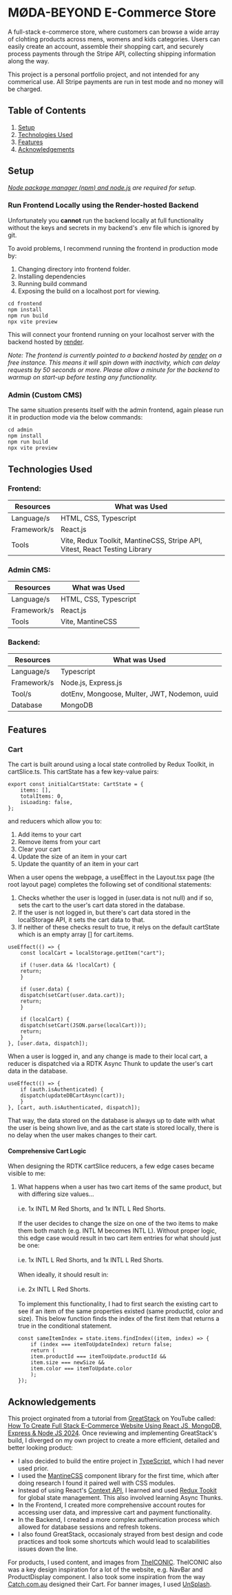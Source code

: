 # MØDA-BEYOND E-Commerce Store

A full-stack e-commerce store, where customers can browse a wide array of clohting products across mens, womens and kids categories. Users can easily create an account, assemble their shopping cart, and securely process payments through the Stripe API, collecting shipping information along the way.

This project is a personal portfolio project, and not intended for any commerical use. All Stripe payments are run in test mode and no money will be charged.

## Table of Contents

1. <a href=#setup>Setup</a>
2. <a href=#technologies-used>Technologies Used</a>
3. <a href=#features>Features</a>
4. <a href=#acknowledgements>Acknowledgements</a>

## Setup

_<a href="https://docs.npmjs.com/downloading-and-installing-node-js-and-npm">Node package manager (npm) and node.js</a> are required for setup._

### Run Frontend Locally using the Render-hosted Backend

Unfortunately you <b>cannot</b> run the backend locally at full functionality without the keys and secrets in my backend's .env file which is ignored by git.

To avoid problems, I recommend running the frontend in production mode by:

1. Changing directory into frontend folder.
2. Installing dependencies
3. Running build command
4. Exposing the build on a localhost port for viewing.

<!-- end of the list -->

    cd frontend
    npm install
    npm run build
    npx vite preview

This will connect your frontend running on your localhost server with the backend hosted by <a href="https://render.com/">render</a>.

_Note: The frontend is currently pointed to a backend hosted by <a href="https://render.com/">render</a> on a free instance. This means it will spin down with inactivity, which can delay requests by 50 seconds or more. Please allow a minute for the backend to warmup on start-up before testing any functionality._

### Admin (Custom CMS)

The same situation presents itself with the admin frontend, again please run it in production mode via the below commands:

    cd admin
    npm install
    npm run build
    npx vite preview

## Technologies Used

### Frontend:

| Resources   | What was Used                                                              |
| ----------- | -------------------------------------------------------------------------- |
| Language/s  | HTML, CSS, Typescript                                                      |
| Framework/s | React.js                                                                   |
| Tools       | Vite, Redux Toolkit, MantineCSS, Stripe API, Vitest, React Testing Library |

### Admin CMS:

| Resources   | What was Used         |
| ----------- | --------------------- |
| Language/s  | HTML, CSS, Typescript |
| Framework/s | React.js              |
| Tools       | Vite, MantineCSS      |

### Backend:

| Resources   | What was Used                                |
| ----------- | -------------------------------------------- |
| Language/s  | Typescript                                   |
| Framework/s | Node.js, Express.js                          |
| Tool/s      | dotEnv, Mongoose, Multer, JWT, Nodemon, uuid |
| Database    | MongoDB                                      |

## Features

### Cart

The cart is built around using a local state controlled by Redux Toolkit, in cartSlice.ts. This cartState has a few key-value pairs:

    export const initialCartState: CartState = {
        items: [],
        totalItems: 0,
        isLoading: false,
    };

and reducers which allow you to:

1. Add items to your cart
2. Remove items from your cart
3. Clear your cart
4. Update the size of an item in your cart
5. Update the quantity of an item in your cart

When a user opens the webpage, a useEffect in the Layout.tsx page (the root layout page) completes the following set of conditional statements:

1. Checks whether the user is logged in (user.data is not null) and if so, sets the cart to the user's cart data stored in the database.
2. If the user is not logged in, but there's cart data stored in the localStorage API, it sets the cart data to that.
3. If neither of these checks result to true, it relys on the default cartState which is an empty array [] for cart.items.

<!-- end of the list -->

    useEffect(() => {
        const localCart = localStorage.getItem("cart");

        if (!user.data && !localCart) {
        return;
        }

        if (user.data) {
        dispatch(setCart(user.data.cart));
        return;
        }

        if (localCart) {
        dispatch(setCart(JSON.parse(localCart)));
        return;
        }
    }, [user.data, dispatch]);

When a user is logged in, and any change is made to their local cart, a reducer is dispatched via a RDTK Async Thunk to update the user's cart data in the database.

    useEffect(() => {
        if (auth.isAuthenticated) {
        dispatch(updateDBCartAsync(cart));
        }
    }, [cart, auth.isAuthenticated, dispatch]);

That way, the data stored on the database is always up to date with what the user is being shown live, and as the cart state is stored locally, there is no delay when the user makes changes to their cart.

#### Comprehensive Cart Logic

When designing the RDTK cartSlice reducers, a few edge cases became visible to me:

1.  What happens when a user has two cart items of the same product, but with differing size values...
    <br><br>
    i.e. 1x INTL M Red Shorts, and 1x INTL L Red Shorts.
    <br><br>
    If the user decides to change the size on one of the two items to make them both match (e.g. INTL M becomes INTL L). Without proper logic, this edge case would result in two cart item entries for what should just be one:
    <br><br>
    i.e. 1x INTL L Red Shorts, and 1x INTL L Red Shorts.
    <br><br>
    When ideally, it should result in:
    <br><br>
    i.e. 2x INTL L Red Shorts.
    <br><br>
    To implement this functionality, I had to first search the existing cart to see if an item of the same properties existed (same productId, color and size). This below function finds the index of the first item that returns a true in the conditional statement.

        const sameItemIndex = state.items.findIndex((item, index) => {
            if (index === itemToUpdateIndex) return false;
            return (
            item.productId === itemToUpdate.productId &&
            item.size === newSize &&
            item.color === itemToUpdate.color
            );
        });

## Acknowledgements

This project orginated from a tutorial from <a href="https://www.youtube.com/@GreatStackDev">GreatStack</a> on YouTube called:
<a href="https://www.youtube.com/watch?v=y99YgaQjgx4">How To Create Full Stack E-Commerce Website Using React JS, MongoDB, Express & Node JS 2024</a>. Once reviewing and implementing GreatStack's build, I diverged on my own project to create a more efficient, detailed and better looking product:

- I also decided to build the entire project in <a href="https://www.typescriptlang.org/">TypeScript</a>, which I had never used prior.
- I used the <a href="https://mantine.dev/">MantineCSS</a> component library for the first time, which after doing research I found it paired well with CSS modules.
- Instead of using React's <a href="https://react.dev/learn/scaling-up-with-reducer-and-context">Context API</a>, I learned and used <a href="https://redux-toolkit.js.org/">Redux Tookit</a> for global state management. This also involved learning Async Thunks.
- In the Frontend, I created more comprehensive account routes for accessing user data, and impressive cart and payment functionality.
- In the Backend, I created a more complex authenication process which allowed for database sessions and refresh tokens.
- I also found GreatStack, occasionaly strayed from best design and code practices and took some shortcuts which would lead to scalabilities issues down the line.

For products, I used content, and images from <a href="https://www.theiconic.com.au/">TheICONIC</a>. TheICONIC also was a key design inspiration for a lot of the website, e.g. NavBar and ProductDisplay component. I also took some inspiration from the way <a href="https://www.catch.com.au/">Catch.com.au</a> designed their Cart. For banner images, I used <a href="https://unsplash.com/">UnSplash</a>.
